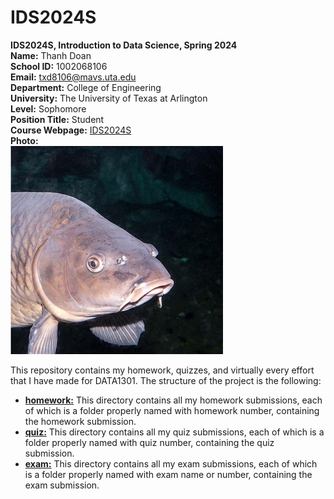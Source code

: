 # IDS2024S

**IDS2024S, Introduction to Data Science, Spring 2024**  
**Name:** Thanh Doan  
**School ID:** 1002068106  
**Email:** txd8106@mavs.uta.edu  
**Department:** College of Engineering  
**University:** The University of Texas at Arlington  
**Level:** Sophomore  
**Position Title:** Student  
**Course Webpage:** [IDS2024S](https://www.cdslab.org/)  
**Photo:**  
![Thanh](carp.jpg)  

This repository contains my homework, quizzes, and virtually every effort that I have made for DATA1301. The structure of the project is the following:  
+ **[homework:](./hw)** This directory contains all my homework submissions, each of which is a folder properly named with homework number, containing the homework submission.  
+ **[quiz:](./quiz)** This directory contains all my quiz submissions, each of which is a folder properly named with quiz number, containing the quiz submission.
+ **[exam:](./exam)** This directory contains all my exam submissions, each of which is a folder properly named with exam name or number, containing the exam submission.
